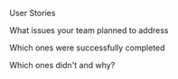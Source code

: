 User Stories

What issues your team planned to address

Which ones were successfully completed

Which ones didn't and why?
